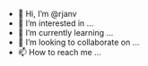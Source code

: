 - 👋 Hi, I’m @rjanv
- 👀 I’m interested in ...
- 🌱 I’m currently learning ...
- 💞️ I’m looking to collaborate on ...
- 📫 How to reach me ...

<!---
rjanv/rjanv is a ✨ special ✨ repository because its `README.md` (this file) appears on your GitHub profile.
You can click the Preview link to take a look at your changes.
--->
